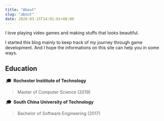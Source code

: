 ```yaml
---
title: "About"
slug: "about"
date: 2020-03-15T14:01:01+08:00
---
```


I love playing video games and making stuffs that looks beautiful.

I started this blog mainly to keep track of my journey through game development. And I hope the informations on this site can help you in some ways.

## Education
**&nbsp;🎓&nbsp; Rochester Insititute of Technology**

> Master of Computer Science (2019)

**&nbsp;🎓&nbsp; South China University of Technology**

> Bachelor of Software Engineering (2017)
